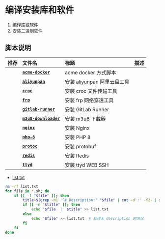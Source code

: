 # 编译安装库和软件

1. 编译库或软件   
2. 安装二进制软件


## 脚本说明

| **推荐** | **文件名** | **标题** | **描述** |
|:---|:---|:---|:---|
| | [**`acme-docker`**](acme-docker.sh) | acme docker 方式脚本 |
| | [**`aliyunpan`**](aliyunpan.sh)  |  安装 aliyunpan 阿里云盘工具 |
| | [**`croc`**](croc.sh)  |  安装 croc 文件传输工具 |
| | [**`frp`**](frp.sh)  |  安装 frp 网络穿透工具|
| | [**`gitlab-runner`**](gitlab-runner.sh)  |  安装 GitLab Runner |
| | [**`m3u8-downloader`**](m3u8-downloader.sh)  |  安装 m3u8 下载器 |
| | [**`nginx`**](nginx.sh)  |  安装 Nginx |
| | [**`php-8`**](php-8.sh)  |  安装 PHP 8 |
| | [**`protoc`**](protoc.sh)  |  安装 protobuf |
| | [**`redis`**](redis.sh)  |  安装 Redis |
| | [**`ttyd`**](ttyd.sh)  |  安装 ttyd WEB SSH|

- [list.txt](list.txt)

```bash
rm -rf list.txt
for file in *.sh; do
    if [[ -f "$file" ]]; then
        title=$(grep -m1 '^# Description:' "$file" | cut -d':' -f2- | xargs)  # 提取标题
        if [[ -n "$title" ]]; then
            echo "$file  |  $title" >> list.txt
        else
            echo "$file" >> list.txt  # 处理无 description 的情况
        fi
    fi
done
```